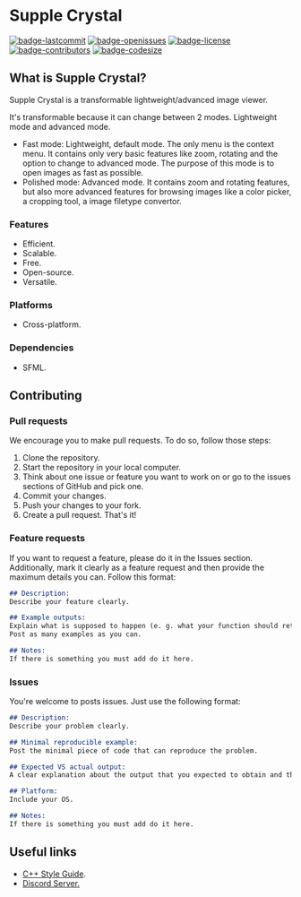 # Supple Crystal

[![badge-lastcommit](https://img.shields.io/github/last-commit/GaryNLOL/Supple-Crystal?style=for-the-badge)](https://github.com/GaryNLOL/Supple-Crystal/commits/main)
[![badge-openissues](https://img.shields.io/github/issues-raw/GaryNLOL/Supple-Crystal?style=for-the-badge)](https://github.com/GaryNLOL/Supple-Crystal/issues)
[![badge-license](https://img.shields.io/github/license/GaryNLOL/Supple-Crystal?style=for-the-badge)](https://github.com/GaryNLOL/Supple-Crystal/blob/main/LICENSE)
[![badge-contributors](https://img.shields.io/github/contributors/GaryNLOL/Supple-Crystal?style=for-the-badge)](https://github.com/GaryNLOL/Supple-Crystal/graphs/contributors)
[![badge-codesize](https://img.shields.io/github/languages/code-size/GaryNLOL/Supple-Crystal?style=for-the-badge)](https://github.com/GaryNLOL/Supple-Crystal)

## What is Supple Crystal?
Supple Crystal is a transformable lightweight/advanced image viewer. 

It's transformable because it can change between 2 modes. Lightweight mode and advanced mode.
- Fast mode: Lightweight, default mode. The only menu is the context menu. It contains only very basic features like zoom, rotating and the option to change to advanced mode. The purpose of this mode is to open images as fast as possible.
- Polished mode: Advanced mode. It contains zoom and rotating features, but also more advanced features for browsing images like a color picker, a cropping tool, a image filetype convertor.

### Features
- Efficient.
- Scalable.
- Free.
- Open-source.
- Versatile.

### Platforms
- Cross-platform.

### Dependencies
- SFML.

## Contributing
### Pull requests
We encourage you to make pull requests. To do so, follow those steps:
1. Clone the repository.
2. Start the repository in your local computer.
3. Think about one issue or feature you want to work on or go to the issues sections of GitHub and pick one.
4. Commit your changes.
5. Push your changes to your fork.
6. Create a pull request.
That's it!

### Feature requests
If you want to request a feature, please do it in the Issues section. Additionally, mark it clearly as a feature request and then provide the maximum details you can. Follow this format:
```markdown
## Description:
Describe your feature clearly.

## Example outputs:
Explain what is supposed to happen (e. g. what your function should return when is called).
Post as many examples as you can.

## Notes:
If there is something you must add do it here.
```

### Issues
You're welcome to posts issues. Just use the following format:
```markdown
## Description:
Describe your problem clearly.

## Minimal reproducible example:
Post the minimal piece of code that can reproduce the problem.

## Expected VS actual output:
A clear explanation about the output that you expected to obtain and the output you obtained.

## Platform:
Include your OS.

## Notes:
If there is something you must add do it here.
```

## Useful links
- [C++ Style Guide](https://github.com/GaryNLOL/Style-Guides/blob/main/CPP%20Style%20Guide.md).
- [Discord Server.](https://discord.gg/RQN6gcDQwX)
